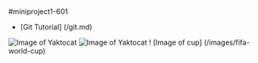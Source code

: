 #miniproject1-601
* [Git Tutorial] (/git.md)

![Image of Yaktocat](https://octodex.github.com/images/yaktocat.png)
![Image of Yaktocat](https://www.petmd.com/sites/default/files/diarrhea-long-term-dogs.jpg) 
! [Image of cup] (/images/fifa-world-cup)

